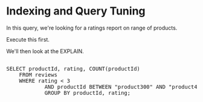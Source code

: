 # Indexing and Query Tuning

In this query, we're looking for a ratings report on range of products.

Execute this first.

We'll then look at the EXPLAIN.

<pre id="example"> 
SELECT productId, rating, COUNT(productId) 
    FROM reviews 
	WHERE rating < 3
            AND productId BETWEEN "product300" AND "product400" 
            GROUP BY productId, rating;
</pre>
